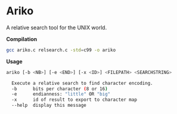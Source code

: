 Ariko
=====
A relative search tool for the UNIX world.


__Compilation__ 
```bash
gcc ariko.c relsearch.c -std=c99 -o ariko
```

__Usage__
```bash
ariko [-b <NB>] [-e <END>] [-x <ID>] <FILEPATH> <SEARCHSTRING>

  Execute a relative search to find character encoding.
  -b      bits per character (8 or 16)
  -e      endianness: "little" OR "big"
  -x      id of result to export to character map
  --help  display this message
```
